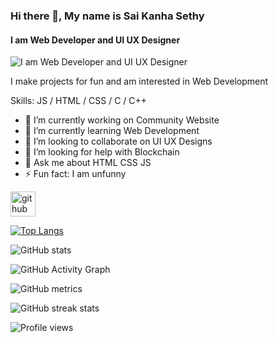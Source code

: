 ### Hi there 👋, My name is Sai Kanha Sethy
#### I am Web Developer and UI UX Designer
![I am Web Developer and UI UX Designer](https://media.licdn.com/dms/image/D5616AQG46IBUtSL9LQ/profile-displaybackgroundimage-shrink_350_1400/0/1677576649357?e=1683158400&v=beta&t=416fC9X-0tzi5YcXgSrRJfpILwCTmOdBR1yF0LMK1O0)

I make projects for fun and am interested in Web Development

Skills:  JS / HTML / CSS / C / C++

- 🔭 I’m currently working on Community Website 
- 🌱 I’m currently learning Web Development 
- 👯 I’m looking to collaborate on UI UX Designs 
- 🤔 I’m looking for help with Blockchain 
- 💬 Ask me about HTML CSS JS  
- ⚡ Fun fact: I am unfunny 


[<img src='https://cdn.jsdelivr.net/npm/simple-icons@3.0.1/icons/github.svg' alt='github' height='40'>](https://github.com/kanha592sai)  

[![Top Langs](https://github-readme-stats.vercel.app/api/top-langs/?username=kanha592sai)](https://github.com/anuraghazra/github-readme-stats)

![GitHub stats](https://github-readme-stats.vercel.app/api?username=kanha592sai&show_icons=true)  

![GitHub Activity Graph](https://activity-graph.herokuapp.com/graph?username=kanha592sai)  

![GitHub metrics](https://metrics.lecoq.io/kanha592sai)  

![GitHub streak stats](https://streak-stats.demolab.com/?user=kanha592sai)  

![Profile views](https://gpvc.arturio.dev/kanha592sai)  
